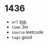 # 1436
- `url` [link](https://leetcode.com/problems/destination-city/description/?envType=daily-question&envId=2023-12-15)
- `time` 3m
- `source` leetcode
- `tags` good

